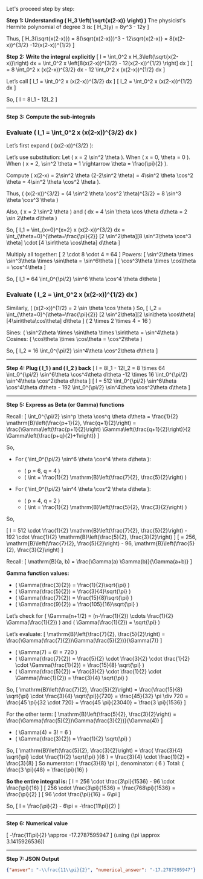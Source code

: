 Let's proceed step by step:

**Step 1: Understanding \( H_3 \left( \sqrt{x(2-x)} \right) \)**
The physicist's Hermite polynomial of degree 3 is:
\[
H_3(y) = 8y^3 - 12y
\]

Thus,
\[
H_3(\sqrt{x(2-x)}) = 8(\sqrt{x(2-x)})^3 - 12\sqrt{x(2-x)} = 8(x(2-x))^{3/2} -12(x(2-x))^{1/2}
\]

**Step 2: Write the integral explicitly**
\[
I = \int_0^2 x H_3\left(\sqrt{x(2-x)}\right) dx = \int_0^2 x \left[8(x(2-x))^{3/2} - 12(x(2-x))^{1/2} \right] dx
\]
\[
= 8 \int_0^2 x (x(2-x))^{3/2} dx - 12 \int_0^2 x (x(2-x))^{1/2} dx
\]

Let’s call
\[
I_1 = \int_0^2 x (x(2-x))^{3/2} dx
\]
\[
I_2 = \int_0^2 x (x(2-x))^{1/2} dx
\]

So,
\[
I = 8I_1 - 12I_2
\]

---

**Step 3: Compute the sub-integrals**

### **Evaluate \( I_1 = \int_0^2 x (x(2-x))^{3/2} dx \)**
Let’s first expand \( (x(2-x))^{3/2} \):

Let’s use substitution:
Let \( x = 2 \sin^2 \theta \). When \( x = 0, \theta = 0 \). When \( x = 2, \sin^2 \theta = 1 \rightarrow \theta = \frac{\pi}{2} \).

Compute \( x(2-x) = 2\sin^2 \theta (2-2\sin^2 \theta) = 4\sin^2 \theta \cos^2 \theta = 4\sin^2 \theta \cos^2 \theta \).

Thus,
\(
(x(2-x))^{3/2} = (4 \sin^2 \theta \cos^2 \theta)^{3/2}
= 8 \sin^3 \theta \cos^3 \theta
\)

Also,
\(
x = 2 \sin^2 \theta
\)
and
\(
dx = 4 \sin \theta \cos \theta d\theta
= 2 \sin 2\theta d\theta
\)

So,
\[
I_1 = \int_{x=0}^{x=2} x (x(2-x))^{3/2} dx
= \int_{\theta=0}^{\theta=\frac{\pi}{2}} [2 \sin^2\theta][8 \sin^3\theta \cos^3 \theta] \cdot [4 \sin\theta \cos\theta] d\theta
\]

Multiply all together:
\[
2 \cdot 8 \cdot 4 = 64
\]
Powers:
\[
\sin^2\theta \times \sin^3\theta \times \sin\theta = \sin^6\theta
\]
\[
\cos^3\theta \times \cos\theta = \cos^4\theta
\]

So,
\[
I_1 = 64 \int_0^{\pi/2} \sin^6 \theta \cos^4 \theta d\theta
\]

### **Evaluate \( I_2 = \int_0^2 x (x(2-x))^{1/2} dx \)**
Similarly, \( (x(2-x))^{1/2} = 2 \sin \theta \cos \theta \)
So,
\[
I_2 = \int_{\theta=0}^{\theta=\frac{\pi}{2}} [2 \sin^2\theta][2 \sin\theta \cos\theta][4\sin\theta\cos\theta] d\theta
\]
\( 2 \times 2 \times 4 = 16 \)

Sines: \( \sin^2\theta \times \sin\theta \times \sin\theta = \sin^4\theta \)
Cosines: \( \cos\theta \times \cos\theta = \cos^2\theta \)

So,
\[
I_2 = 16 \int_0^{\pi/2} \sin^4\theta \cos^2\theta d\theta
\]

---

**Step 4: Plug \( I_1 \) and \( I_2 \) back**
\[
I = 8I_1 - 12I_2 = 8 \times 64 \int_0^{\pi/2} \sin^6\theta \cos^4\theta d\theta -12 \times 16 \int_0^{\pi/2} \sin^4\theta \cos^2\theta d\theta
\]
\[
I = 512 \int_0^{\pi/2} \sin^6\theta \cos^4\theta d\theta - 192 \int_0^{\pi/2} \sin^4\theta \cos^2\theta d\theta
\]

---

**Step 5: Express as Beta (or Gamma) functions**

Recall:
\[
\int_0^{\pi/2} \sin^p \theta \cos^q \theta d\theta = \frac{1}{2} \mathrm{B}\left(\frac{p+1}{2}, \frac{q+1}{2}\right) = \frac{\Gamma\left(\frac{p+1}{2}\right) \Gamma\left(\frac{q+1}{2}\right)}{2 \Gamma\left(\frac{p+q}{2}+1\right)}
\]

So,

- For \( \int_0^{\pi/2} \sin^6 \theta \cos^4 \theta d\theta \):
  - \( p = 6, q = 4 \)
  - \(
    \int = \frac{1}{2} \mathrm{B}\left(\frac{7}{2}, \frac{5}{2}\right)
    \)

- For \( \int_0^{\pi/2} \sin^4 \theta \cos^2 \theta d\theta \):
  - \( p = 4, q = 2 \)
  - \(
    \int = \frac{1}{2} \mathrm{B}\left(\frac{5}{2}, \frac{3}{2}\right)
    \)

So,

\[
I = 512 \cdot \frac{1}{2} \mathrm{B}\left(\frac{7}{2}, \frac{5}{2}\right) - 192 \cdot \frac{1}{2} \mathrm{B}\left(\frac{5}{2}, \frac{3}{2}\right)
\]
\[
= 256\, \mathrm{B}\left(\frac{7}{2}, \frac{5}{2}\right) - 96\, \mathrm{B}\left(\frac{5}{2}, \frac{3}{2}\right)
\]

Recall:
\[
\mathrm{B}(a, b) = \frac{\Gamma(a) \Gamma(b)}{\Gamma(a+b)}
\]

**Gamma function values:**
- \( \Gamma(\frac{3}{2}) = \frac{1}{2}\sqrt{\pi} \)
- \( \Gamma(\frac{5}{2}) = \frac{3}{4}\sqrt{\pi} \)
- \( \Gamma(\frac{7}{2}) = \frac{15}{8}\sqrt{\pi} \)
- \( \Gamma(\frac{9}{2}) = \frac{105}{16}\sqrt{\pi} \)

Let’s check for \( \Gamma(n+1/2) = (n-\frac{1}{2}) \cdots \frac{1}{2} \Gamma(\frac{1}{2}) \) and \( \Gamma(\frac{1}{2}) = \sqrt{\pi} \)

Let’s evaluate:
\[
\mathrm{B}\left(\frac{7}{2}, \frac{5}{2}\right) = \frac{\Gamma(\frac{7}{2})\Gamma(\frac{5}{2})}{\Gamma(7)}
\]
- \( \Gamma(7) = 6! = 720 \)
- \( \Gamma(\frac{7}{2}) = \frac{5}{2} \cdot \frac{3}{2} \cdot \frac{1}{2} \cdot \Gamma(\frac{1}{2}) = \frac{15}{8} \sqrt{\pi} \)
- \( \Gamma(\frac{5}{2}) = \frac{3}{2} \cdot \frac{1}{2} \cdot \Gamma(\frac{1}{2}) = \frac{3}{4} \sqrt{\pi} \)

So,
\[
\mathrm{B}\left(\frac{7}{2}, \frac{5}{2}\right)
= \frac{\frac{15}{8} \sqrt{\pi} \cdot \frac{3}{4} \sqrt{\pi}}{720}
= \frac{45}{32} \pi \div 720 = \frac{45 \pi}{32 \cdot 720} = \frac{45 \pi}{23040} = \frac{3 \pi}{1536}
\]

For the other term:
\[
\mathrm{B}\left(\frac{5}{2}, \frac{3}{2}\right) = \frac{\Gamma(\frac{5}{2})\Gamma(\frac{3}{2})}{\Gamma(4)}
\]
- \( \Gamma(4) = 3! = 6 \)
- \( \Gamma(\frac{3}{2}) = \frac{1}{2} \sqrt{\pi} \)

So,
\[
\mathrm{B}\left(\frac{5}{2}, \frac{3}{2}\right)
= \frac{ \frac{3}{4} \sqrt{\pi} \cdot \frac{1}{2} \sqrt{\pi} }{6 }
= \frac{3}{4} \cdot \frac{1}{2} = \frac{3}{8}
\]
So numerator: \( \frac{3}{8} \pi \), denominator: \( 6 \)
Total: \( \frac{3 \pi}{48} = \frac{\pi}{16} \)

**So the entire integral is:**
\[
I = 256 \cdot \frac{3\pi}{1536} - 96 \cdot \frac{\pi}{16}
\]
\[
256 \cdot \frac{3\pi}{1536} = \frac{768\pi}{1536} = \frac{\pi}{2}
\]
\[
96 \cdot \frac{\pi}{16} = 6\pi
\]

So,
\[
I = \frac{\pi}{2} - 6\pi = -\frac{11\pi}{2}
\]

---

**Step 6: Numerical value**

\[
-\frac{11\pi}{2} \approx -17.2787595947
\]
(using \(\pi \approx 3.1415926536\))

---

**Step 7: JSON Output**

```json
{"answer": "-\\frac{11\\pi}{2}", "numerical_answer": "-17.2787595947"}
```